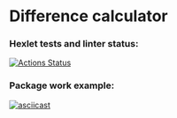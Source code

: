 # Difference calculator

### Hexlet tests and linter status:
[![Actions Status](https://github.com/EvgenyCh97/python-project-50/workflows/hexlet-check/badge.svg)](https://github.com/EvgenyCh97/python-project-50/actions)

### Package work example:
[![asciicast](https://asciinema.org/a/558412.svg)](https://asciinema.org/a/558412)
